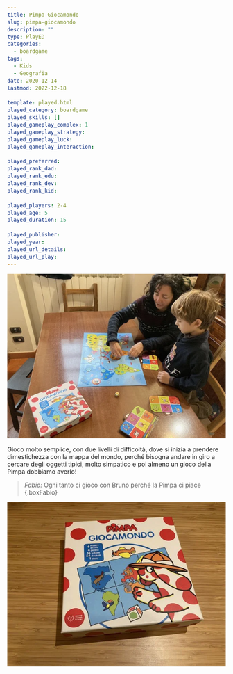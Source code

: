 ```yaml
---
title: Pimpa Giocamondo
slug: pimpa-giocamondo
description: ""
type: PlayED
categories:
  - boardgame
tags:
  - Kids
  - Geografia
date: 2020-12-14
lastmod: 2022-12-18

template: played.html
played_category: boardgame
played_skills: []
played_gameplay_complex: 1
played_gameplay_strategy:
played_gameplay_luck:
played_gameplay_interaction:

played_preferred:
played_rank_dad: 
played_rank_edu: 
played_rank_dev: 
played_rank_kid: 

played_players: 2-4
played_age: 5
played_duration: 15

played_publisher: 
played_year: 
played_url_details: 
played_url_play: 
---
```


![](img/pimpa.webp)

Gioco molto semplice, con due livelli di difficoltà, dove si inizia a prendere dimestichezza con la mappa del mondo, perché bisogna andare in giro a cercare degli oggetti tipici, molto simpatico e poi almeno un gioco della Pimpa dobbiamo averlo!

> *Fabio:*
> Ogni tanto ci gioco con Bruno perché la Pimpa ci piace
{.boxFabio}

![](img/pimpa_2.webp)
